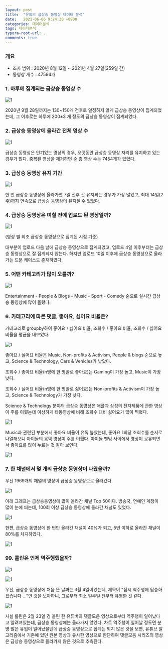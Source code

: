 ```yaml
---
layout: post
title:  "유튜브 급상승 동영상 데이터 분석"
date:   2021-06-06 9:24:30 +0900
categories: 데이터분석
tags: 데이터분석
typora-root-url: ..
comments: true
---
```




### 개요

- 조사 범위 : 2020년 8월 12일 ~ 2021년 4월 27일(259일 간)
- 동영상 개수 : 47594개



### 1. 하루에 집계되는 급상승 동영상 수

![1](/assets/images/post/youtube_anal/1.png)

2020년 9월 28일까지는 130~150개 전후로 일정하지 않게 급상승 동영상이 집계되었는데, 그 이후로는 하루에 200±3 개 정도의 급상승 동영상이 집계되었다. 



### 2. 급상승 동영상에 올라간 전체 영상 수

![1](/assets/images/post/youtube_anal/2.png)

급상승 동영상은 인기있는 영상의 경우, 오랫동안 급상승 동영상 자리를 유지하고 있는 경우가 많다. 중복된 영상을 제거하면 순 총 영상 수는 7454개가 있었다.



### 3. 급상승 동영상 유지 기간

![1](/assets/images/post/youtube_anal/3.png)

한 번 급상승 동영상에 올라가면 7일 전후 간 유지되는 경우가 가장 많았고, 최대 14일(2주)까지 연속으로 급상승 동영상이 유지될 수 있었다.



### 4. 급상승 동영상은 며칠 전에 업로드 된 영상일까?

![1](/assets/images/post/youtube_anal/4.png)

(영상 별 최초 급상승 동영상으로 집계된 시점 기준)

대부분이 업로드 다음 날에 급상승 동영상으로 집계되었고, 업로드 4일 이후부터는 급상승 동영상으로 잘 집계되지 않는다. 하지만 업로드 10일 이후에 급상승 동영상으로 올라가는 드문 케이스도 존재하였다. 



### 5. 어떤 카테고리가 많이 오를까?

![1](/assets/images/post/youtube_anal/5.png)

Entertainment - People & Blogs - Music - Sport - Comedy 순으로 실시간 급상승 동영상에 많이 올랐다.



### 6. 카테고리에 따른 댓글, 좋아요, 싫어요 비율은?

카테고리로 groupby하여 좋아요 / 싫어요 비율, 조회수 / 좋아요 비율, 조회수 / 싫어요 비율을 평균을 내보았다.

![1](/assets/images/post/youtube_anal/6.png)

좋아요 / 싫어요 비율은 Music, Non-profits & Activism, People & blogs 순으로 높고, Science & Technology, Cars & Vehicles가 낮았다.

조회수 / 좋아요 비율(n명에 한 명꼴로 좋아요)는 Gaming이 가장 높고, Music이 가장 낮다.

조회수 / 싫어요 비율(n명에 한 명꼴로 싫어요)는 Non-profits & Activism이 가장 높고, Science & Technology가 가장 낮다.



Science & Technology 분야의 급상승 동영상은 애플과 삼성의 전자제품에 관한 영상이 주를 이뤘는데  이상하게 타동영상에 비해 조회수 대비 싫어요가 많이 찍혔다. 

![1](/assets/images/post/youtube_anal/7.png)

Music과 관련된 부분에서 좋아요 비율이 유독 높았는데, 좋아요 1회당 조회수를 순서로 나열해보니 아이돌의 음악 영상이 주를 이뤘다. 아이돌 팬덤 사이에서 영상이 공유되면서 좋아요를 많이 누르는 것 같아 보인다. 

![1](/assets/images/post/youtube_anal/8.png)



### 7. 한 채널에서 몇 개의 급상승 동영상이 나왔을까?

우선 1969개의 채널의 영상이 급상승 동영상으로 올라갔다.

![1](/assets/images/post/youtube_anal/13.png)

아래 그래프는 급상승동영상에 많이 올라간 채널 Top 50이다. 방송국, 연예인 계정이 많이 눈에 띄는데, 100회 이상 급상승 동영상에 올라간 채널도 있었다.

![1](/assets/images/post/youtube_anal/12.png)

한편, 급상승 동영상에 한 번만 올라간 채널이 40%가 되고, 5번 이하로 올라간 채널이 80%를 차지하였다.

![1](/assets/images/post/youtube_anal/14.png)





### 99. 롤린은 언제 역주행했을까?

![1](/assets/images/post/youtube_anal/9.png)

![1](/assets/images/post/youtube_anal/10.png)

우선, 급상승 동영상에 처음 뜬 날짜는 3월 4일이었는데, 제목이 "잠시 역주행에 탑승하겠습니다 ..."인 것을 보아하니, 그로부터 최소 일주일 전부터 유행한 것 같다.

![1](/assets/images/post/youtube_anal/11.png)

사실 롤린은 2월 23일 경 올린 한 유튜버의 댓글모음 영상으로부터 역주행이 일어났다고 알려져있는데, 급상승 동영상에는 올라가지 않았다. 차트 역주행이 일어날 정도면 분명 많은 유입이 일어났을텐데 급상승 동영상으로 집계는 되지 않은 것을 보면, 유튜브 알고리즘에서 기존에 있던 원본 영상과 유사한 영상으로 판단하여 댓글모음 시리즈의 영상은 급상승 동영상으로 올라가지 않은 것으로 추측된다.